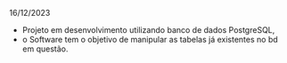 16/12/2023

- Projeto em desenvolvimento utilizando banco de dados PostgreSQL,
- o Software tem o objetivo de manipular as tabelas já existentes no bd em questão.
